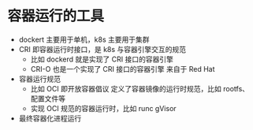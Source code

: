 # 容器运行的工具
- dockert 主要用于单机，k8s 主要用于集群
- CRI 即容器运行时接口，是 k8s 与容器引擎交互的规范
    - 比如 dockerd 就是实现了 CRI 接口的容器引擎
    - CRI-O 也是一个实现了 CRI 接口的容器引擎 来自于 Red Hat
- 容器运行规范
    - 比如 OCI 即开放容器倡议 定义了容器镜像的运行时规范，比如 rootfs、配置文件等
    - 实现 OCI 规范的容器运行时，比如 runc gVisor
- 最终容器化进程运行